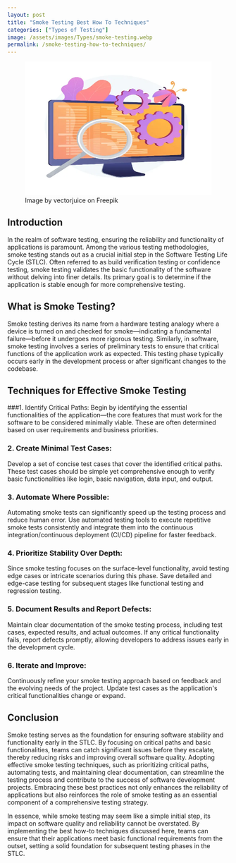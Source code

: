 ```yaml
---
layout: post
title: "Smoke Testing Best How To Techniques"
categories: ["Types of Testing"]
image: /assets/images/Types/smoke-testing.webp
permalink: /smoke-testing-how-to-techniques/
---
```


<figure>
  <img src="/assets/images/Types/smoke-testing.webp" alt="smoke testing techniques" />
  <figcaption>Image by vectorjuice on Freepik</figcaption>
</figure>

## Introduction

In the realm of software testing, ensuring the reliability and functionality of applications is paramount. Among the various testing methodologies, smoke testing stands out as a crucial initial step in the Software Testing Life Cycle (STLC). Often referred to as build verification testing or confidence testing, smoke testing validates the basic functionality of the software without delving into finer details. Its primary goal is to determine if the application is stable enough for more comprehensive testing.

## What is Smoke Testing?

Smoke testing derives its name from a hardware testing analogy where a device is turned on and checked for smoke—indicating a fundamental failure—before it undergoes more rigorous testing. Similarly, in software, smoke testing involves a series of preliminary tests to ensure that critical functions of the application work as expected. This testing phase typically occurs early in the development process or after significant changes to the codebase.

## Techniques for Effective Smoke Testing

###1. Identify Critical Paths: 
Begin by identifying the essential functionalities of the application—the core features that must work for the software to be considered minimally viable. These are often determined based on user requirements and business priorities.

### 2. Create Minimal Test Cases: 
Develop a set of concise test cases that cover the identified critical paths. These test cases should be simple yet comprehensive enough to verify basic functionalities like login, basic navigation, data input, and output.

### 3. Automate Where Possible: 
Automating smoke tests can significantly speed up the testing process and reduce human error. Use automated testing tools to execute repetitive smoke tests consistently and integrate them into the continuous integration/continuous deployment (CI/CD) pipeline for faster feedback.

### 4. Prioritize Stability Over Depth: 
Since smoke testing focuses on the surface-level functionality, avoid testing edge cases or intricate scenarios during this phase. Save detailed and edge-case testing for subsequent stages like functional testing and regression testing.

### 5. Document Results and Report Defects: 
Maintain clear documentation of the smoke testing process, including test cases, expected results, and actual outcomes. If any critical functionality fails, report defects promptly, allowing developers to address issues early in the development cycle.

### 6. Iterate and Improve: 
Continuously refine your smoke testing approach based on feedback and the evolving needs of the project. Update test cases as the application's critical functionalities change or expand.

## Conclusion

Smoke testing serves as the foundation for ensuring software stability and functionality early in the STLC. By focusing on critical paths and basic functionalities, teams can catch significant issues before they escalate, thereby reducing risks and improving overall software quality. Adopting effective smoke testing techniques, such as prioritizing critical paths, automating tests, and maintaining clear documentation, can streamline the testing process and contribute to the success of software development projects. Embracing these best practices not only enhances the reliability of applications but also reinforces the role of smoke testing as an essential component of a comprehensive testing strategy.

In essence, while smoke testing may seem like a simple initial step, its impact on software quality and reliability cannot be overstated. By implementing the best how-to techniques discussed here, teams can ensure that their applications meet basic functional requirements from the outset, setting a solid foundation for subsequent testing phases in the STLC.
